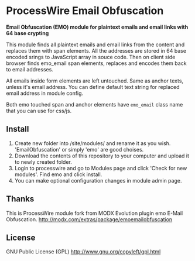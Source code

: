 # ProcessWire Email Obfuscation

**Email Obfuscation (EMO) module for plaintext emails and email links with 64 base crypting**

This module finds all plaintext emails and email links from the content and replaces them with span elements. All the 
addresses are stored in 64 base encoded srings to JavaScript array in souce code. Then on client side browser finds 
emo_email span elements, replaces and encodes them back to email addresses.

All emails inside form elements are left untouched. Same as anchor texts, unless it's email address. You can define 
default text string for replaced email address in module config.

Both emo touched span and anchor elements have `emo_email` class name that you can use for css/js.

## Install

1. Create new folder into /site/modules/ and rename it as you wish. 'EmailObfuscation' or simply 'emo' are good choises.
2. Download the contents of this repository to your computer and upload it to newly created folder.
3. Login to processwire and go to Modules page and click 'Check for new modules'. Find emo and click install.
4. You can make optional configuration changes in module admin page.

## Thanks

This is ProcessWire module fork from MODX Evolution plugin emo E-Mail Obfuscation.
http://modx.com/extras/package/emoemailobfuscation

## License

GNU Public License (GPL)
http://www.gnu.org/copyleft/gpl.html
